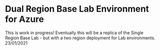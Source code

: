 # Dual Region Base Lab Environment for Azure

This is work in progress! Eventually this will be a replica of the Single Region Base Lab - but with a two region deployment for Lab environments. 23/01/2021